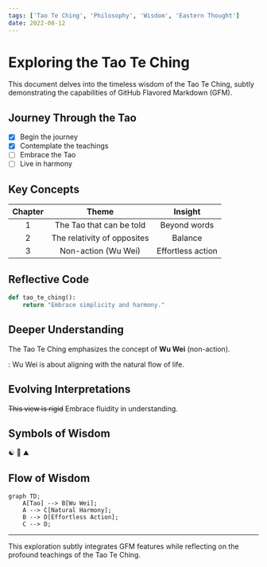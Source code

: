 ```yaml
---
tags: ['Tao Te Ching', 'Philosophy', 'Wisdom', 'Eastern Thought']
date: 2022-08-12
---
```


# Exploring the Tao Te Ching

This document delves into the timeless wisdom of the Tao Te Ching, subtly demonstrating the capabilities of GitHub Flavored Markdown (GFM).

## Journey Through the Tao

- [x] Begin the journey
- [x] Contemplate the teachings
- [ ] Embrace the Tao
- [ ] Live in harmony

## Key Concepts

| Chapter |            Theme            |      Insight      |
| :-----: | :-------------------------: | :---------------: |
|    1    |  The Tao that can be told   |   Beyond words    |
|    2    | The relativity of opposites |      Balance      |
|    3    |     Non-action (Wu Wei)     | Effortless action |

## Reflective Code

```python
def tao_te_ching():
    return "Embrace simplicity and harmony."
```

## Deeper Understanding

The Tao Te Ching emphasizes the concept of **Wu Wei** (non-action).

: Wu Wei is about aligning with the natural flow of life.

## Evolving Interpretations

~~This view is rigid~~ Embrace fluidity in understanding.

## Symbols of Wisdom

:yin_yang: :leaves: :mountain:

## Flow of Wisdom

```mermaid
graph TD;
    A[Tao] --> B[Wu Wei];
    A --> C[Natural Harmony];
    B --> D[Effortless Action];
    C --> D;
```

---

This exploration subtly integrates GFM features while reflecting on the profound teachings of the Tao Te Ching.
